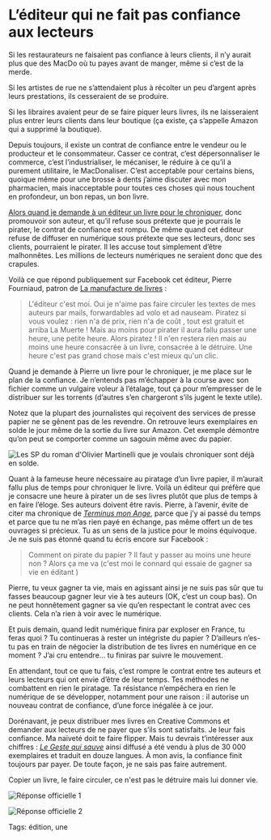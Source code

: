 # L’éditeur qui ne fait pas confiance aux lecteurs

Si les restaurateurs ne faisaient pas confiance à leurs clients, il n’y aurait plus que des MacDo où tu payes avant de manger, même si c’est de la merde.<span id="more-40735"></span>

Si les artistes de rue ne s’attendaient plus à récolter un peu d’argent après leurs prestations, ils cesseraient de se produire.

Si les libraires avaient peur de se faire piquer leurs livres, ils ne laisseraient plus entrer leurs clients dans leur boutique (ça existe, ça s’appelle Amazon qui a supprimé la boutique).

Depuis toujours, il existe un contrat de confiance entre le vendeur ou le producteur et le consommateur. Casser ce contrat, c’est dépersonnaliser le commerce, c’est l’industrialiser, le mécaniser, le réduire à ce qu’il a purement utilitaire, le MacDonaliser. C’est acceptable pour certains biens, quoique même pour une brosse à dents j’aime discuter avec mon pharmacien, mais inacceptable pour toutes ces choses qui nous touchent en profondeur, un bon repas, un bon livre.

[Alors quand je demande à un éditeur un livre pour le chroniquer](http://blog.tcrouzet.com/2015/04/22/comment-pirater-un-livre-papier/), donc promouvoir son auteur, et qu’il refuse sous prétexte que je pourrais le pirater, le contrat de confiance est rompu. De même quand cet éditeur refuse de diffuser en numérique sous prétexte que ses lecteurs, donc ses clients, pourraient le pirater. Il les accuse tout simplement d’être malhonnêtes. Les millions de lecteurs numériques ne seraient donc que des crapules.

Voilà ce que répond publiquement sur Facebook cet éditeur, Pierre Fourniaud, patron de [La manufacture de livres](http://www.lamanufacturedelivres.com/) :

> L'éditeur c'est moi. Oui je n'aime pas faire circuler les textes de mes auteurs par mails, forwardables ad volo et ad nauseam. Piratez si vous voulez : rien n'a de prix, rien n'a de coût , tout est gratuit et arriba La Muerte ! Mais au moins pour pirater il aura fallu passer une heure, une petite heure. Alors piratez ! Il n'en restera rien mais au moins une heure consacrée à un livre, consacrée à le détruire. Une heure c'est pas grand chose mais c'est mieux qu'un clic.

Quand je demande à Pierre un livre pour le chroniquer, je me place sur le plan de la confiance. Je n’entends pas m’échapper à la course avec son fichier comme un vulgaire voleur à l’étalage, tout ça pour m’empresser de le distribuer sur les torrents (d’autres s’en chargeront s’ils jugent le texte utile).

Notez que la plupart des journalistes qui reçoivent des services de presse papier ne se gênent pas de les revendre. On retrouve leurs exemplaires en solde le jour même de la sortie du livre sur Amazon. Cet exemple démontre qu’on peut se comporter comme un sagouin même avec du papier.

![Les SP du roman d'Olivier Martinelli que je voulais chroniquer sont déjà en solde. ](http://blog.tcrouzet.comhttps://tcrouzet.com/images_tc/2015/04/pf3.png)

Quant à la fameuse heure nécessaire au piratage d’un livre papier, il m’aurait fallu plus de temps pour chroniquer le livre. Voilà un éditeur qui préfère que je consacre une heure à pirater un de ses livres plutôt que plus de temps à en faire l’éloge. Ses auteurs doivent être ravis. Pierre, à l’avenir, évite de citer ma chronique de [*Terminus mon Ange*](http://blog.tcrouzet.com/2014/02/14/un-ton-neuf-dans-le-polar/), parce que j’y ai passé du temps et parce que tu ne m’as rien payé en échange, pas même offert un de tes ouvrages si précieux. Tu as un sens de la justice pour le moins équivoque. Je ne suis pas étonné quand tu écris encore sur Facebook :

> Comment on pirate du papier ? Il faut y passer au moins une heure non ? Alors ça me va (c'est moi le connard qui essaie de gagner sa vie en éditant )

Pierre, tu veux gagner ta vie, mais en agissant ainsi je ne suis pas sûr que tu fasses beaucoup gagner leur vie à tes auteurs (OK, c’est un coup bas). On ne peut honnêtement gagner sa vie qu’en respectant le contrat avec ces clients. Cela n’a rien à voir avec le numérique.

Et puis demain, quand ledit numérique finira par exploser en France, tu feras quoi ? Tu continueras à rester un intégriste du papier ? D’ailleurs n’es-tu pas en train de négocier la distribution de tes livres en numérique en ce moment ? J’ai cru entendre… tu finiras par suivre le mouvement.

En attendant, tout ce que tu fais, c’est rompre le contrat entre tes auteurs et leurs lecteurs qui ont envie d’être de leur temps. Tes méthodes ne combattent en rien le piratage. Ta résistance n’empêchera en rien le numérique de se développer, notamment pour une raison : il autorise un nouveau contrat de confiance, d’une force inégalée à ce jour.

Dorénavant, je peux distribuer mes livres en Creative Commons et demander aux lecteurs de ne payer que s’ils sont satisfaits. Je leur fais confiance. Ma naïveté doit te faire flipper. Mais tu devrais t’intéresser aux chiffres : [*Le Geste qui sauve*](http://blog.tcrouzet.com/le-geste-qui-sauve/) ainsi diffusé a été vendu à plus de 30 000 exemplaires et traduit en douze langues. À mon avis, la confiance finit toujours par payer. De toute façon, je ne sais pas faire autrement.

Copier un livre, le faire circuler, ce n'est pas le détruire mais lui donner vie.

![Réponse officielle 1](http://blog.tcrouzet.comhttps://tcrouzet.com/images_tc/2015/04/pf1.png)

![Réponse officielle 2](http://blog.tcrouzet.comhttps://tcrouzet.com/images_tc/2015/04/pf2.png)



Tags: édition, une